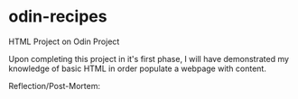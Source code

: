 # odin-recipes
HTML Project on Odin Project

Upon completing this project in it's first phase, I will have demonstrated my knowledge of basic HTML in order populate a webpage with content.

Reflection/Post-Mortem: